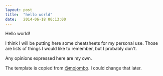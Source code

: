 ```yaml
---
layout: post
title:  "hello world"
date:   2014-06-18 00:13:00
---
```

Hello world!

I think I will be putting here some cheatsheets for my personal use.  Those are lists of things I would like to remember, but I probably don't.

Any opinions expressed here are my own.

The template is copied from [@mojombo](https://github.com/mojombo). I could change that later.

